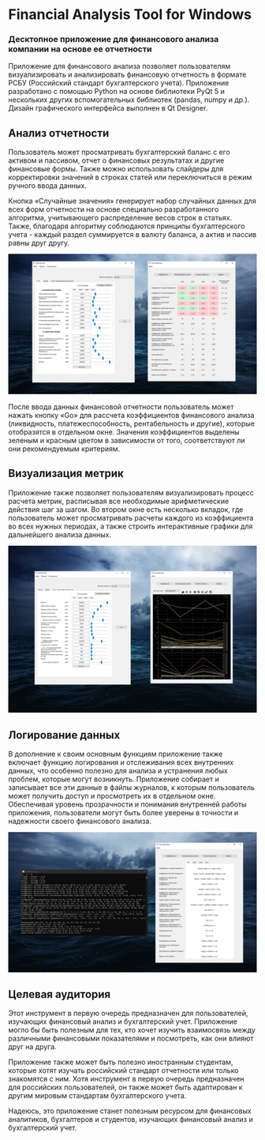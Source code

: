# Financial Analysis Tool for Windows
### Десктопное приложение для финансового анализа компании на основе ее отчетности

Приложение для финансового анализа позволяет пользователям визуализировать и анализировать финансовую отчетность в формате РСБУ (Российский стандарт бухгалтерского учета). Приложение разработано с помощью Python на основе библиотеки PyQt 5 и нескольких других вспомогательных библиотек (pandas, numpy и др.). Дизайн графического интерфейса выполнен в Qt Designer.

## Анализ отчетности

Пользователь может просматривать бухгалтерский баланс с его активом и пассивом, отчет о финансовых результатах и другие финансовые формы. Также можно использовать слайдеры для корректировки значений в строках статей или переключиться в режим ручного ввода данных. 

Кнопка «Случайные значения» генерирует набор случайных данных для всех форм отчетности на основе специально разработанного алгоритма, учитывающего распределение весов строк в статьях. Также, благодаря алгоритму соблюдаются принципы бухгалтерского учета - каждый раздел суммируется в валюту баланса, а актив и пассив равны друг другу.

![alt text](https://github.com/DmitryKostin/financial-analysis-visualizer/blob/main/promo_1.jpg?raw=true)

После ввода данных финансовой отчетности пользователь может нажать кнопку «Go» для рассчета коэффициентов финансового анализа (ликвидность, платежеспособность, рентабельность и другие), которые отобразятся в отдельном окне. Значения коэффициентов выделены зеленым и красным цветом в зависимости от того, соответствуют ли они рекомендуемым критериям. 

## Визуализация метрик

Приложение также позволяет пользователям визуализировать процесс расчета метрик, расписывая все необходимые арифметические действия шаг за шагом. Во втором окне есть несколько вкладок, где пользователь может просматривать расчеты каждого из коэффициента во всех нужных периодах, а также строить интерактивные графики для дальнейшего анализа данных.

![alt text](https://github.com/DmitryKostin/financial-analysis-visualizer/blob/main/promo_2.jpg?raw=true)

## Логирование данных

В дополнение к своим основным функциям приложение также включает функцию логирования и отслеживания всех внутренних данных, что особенно полезно для анализа и устранения любых проблем, которые могут возникнуть. Приложение собирает и записывает все эти данные в файлы журналов, к которым пользователь может получить доступ и просмотреть их в отдельном окне. Обеспечивая уровень прозрачности и понимания внутренней работы приложения, пользователи могут быть более уверены в точности и надежности своего финансового анализа.

![alt text](https://github.com/DmitryKostin/financial-analysis-visualizer/blob/main/promo_3.jpg?raw=true)

## Целевая аудитория

Этот инструмент в первую очередь предназначен для пользователей, изучающих финансовый анализ и бухгалтерский учет. Приложение могло бы быть полезным для тех, кто хочет изучить взаимосвязь между различными финансовыми показателями и посмотреть, как они влияют друг на друга. 

Приложение также может быть полезно иностранным студентам, которые хотят изучать российский стандарт отчетности или только знакомятся с ним. Хотя инструмент в первую очередь предназначен для российских пользователей, он также может быть адаптирован к другим мировым стандартам бухгалтерского учета.

Надеюсь, это приложение станет полезным ресурсом для финансовых аналитиков, бухгалтеров и студентов, изучающих финансовый анализ и бухгалтерский учет.
